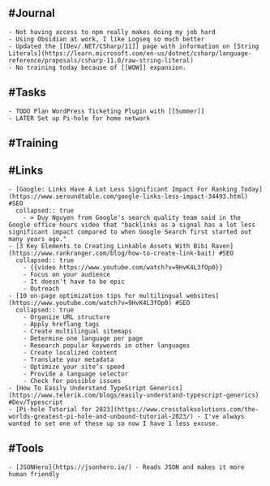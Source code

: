 ## #Journal
	- Not having access to npm really makes doing my job hard
	- Using Obsidian at work, I like Logseq so much better
	- Updated the [[Dev/.NET/CSharp/11]] page with information on [String Literals](https://learn.microsoft.com/en-us/dotnet/csharp/language-reference/proposals/csharp-11.0/raw-string-literal)
	- No training today because of [[WOW]] expansion.
## #Tasks
	- TODO Plan WordPress Ticketing Plugin with [[Summer]]
	- LATER Set up Pi-hole for home network
## #Training
## #Links
	- [Google: Links Have A Lot Less Significant Impact For Ranking Today](https://www.seroundtable.com/google-links-less-impact-34493.html) #SEO
	  collapsed:: true
		- > Duy Nguyen from Google's search quality team said in the Google office hours video that "backlinks as a signal has a lot less significant impact compared to when Google Search first started out many years ago."
	- [3 Key Elements to Creating Linkable Assets With Bibi Raven](https://www.rankranger.com/blog/how-to-create-link-bait) #SEO
	  collapsed:: true
		- {{video https://www.youtube.com/watch?v=9HvK4L3fOp0}}
		- Focus on your audience
		- It doesn't have to be epic
		- Outreach
	- [10 on-page optimization tips for multilingual websites](https://www.youtube.com/watch?v=9HvK4L3fOp0) #SEO
	  collapsed:: true
		- Organize URL structure
		- Apply hreflang tags
		- Create multilingual sitemaps
		- Determine one language per page
		- Research popular keywords in other languages
		- Create localized content
		- Translate your metadata
		- Optimize your site’s speed
		- Provide a language selector
		- Check for possible issues
	- [How To Easily Understand TypeScript Generics](https://www.telerik.com/blogs/easily-understand-typescript-generics) #Dev/Typescript
	- [Pi-hole Tutorial for 2023](https://www.crosstalksolutions.com/the-worlds-greatest-pi-hole-and-unbound-tutorial-2023/) - I've always wanted to set one of these up so now I have 1 less excuse.
## #Tools
	- [JSONHero](https://jsonhero.io/) - Reads JSON and makes it more human friendly